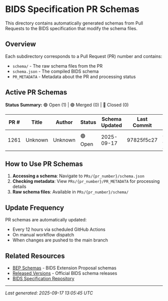 # BIDS Specification PR Schemas

This directory contains automatically generated schemas from Pull Requests to the BIDS specification
that modify the schema files.

## Overview

Each subdirectory corresponds to a Pull Request (PR) number and contains:
- `schema/` - The raw schema files from the PR
- `schema.json` - The compiled BIDS schema
- `PR_METADATA` - Metadata about the PR and processing status

## Active PR Schemas

**Status Summary:** 🟢 Open (1) | 🟣 Merged (0) | 🔴 Closed (0)

| PR # | Title | Author | Status | Schema Updated | Last Commit | Actions |
|------|-------|--------|--------|----------------|-------------|---------|
| 1261 | Unknown | Unknown | 🟢 Open | 2025-09-17 | 97825f5c27 | [View PR](https://github.com/bids-standard/bids-specification/pull/1261) \| [Schema](./1261/schema.json) |

## How to Use PR Schemas

1. **Accessing a schema**: Navigate to `PRs/{pr_number}/schema.json`
2. **Checking metadata**: View `PRs/{pr_number}/PR_METADATA` for processing details
3. **Raw schema files**: Available in `PRs/{pr_number}/schema/`

## Update Frequency

PR schemas are automatically updated:
- Every 12 hours via scheduled GitHub Actions
- On manual workflow dispatch
- When changes are pushed to the main branch

## Related Resources

- [BEP Schemas](../BEPs/) - BIDS Extension Proposal schemas
- [Released Versions](../versions/) - Official BIDS schema releases
- [BIDS Specification Repository](https://github.com/bids-standard/bids-specification)

---

*Last generated: 2025-09-17 13:05:45 UTC*
